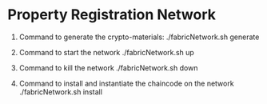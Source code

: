 # Property Registration Network

1. Command to generate the crypto-materials:
./fabricNetwork.sh generate

2. Command to start the network
./fabricNetwork.sh up

3. Command to kill the network
./fabricNetwork.sh down

4. Command to install and instantiate the chaincode on the network
./fabricNetwork.sh install
